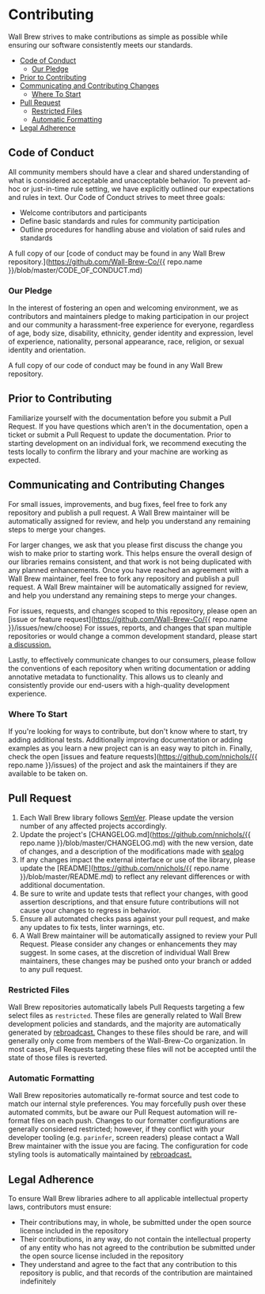 # Contributing

Wall Brew strives to make contributions as simple as possible while ensuring our software consistently meets our standards.

<!-- START doctoc generated TOC please keep comment here to allow auto update -->
<!-- DON'T EDIT THIS SECTION, INSTEAD RE-RUN doctoc TO UPDATE -->

- [Code of Conduct](#code-of-conduct)
  - [Our Pledge](#our-pledge)
- [Prior to Contributing](#prior-to-contributing)
- [Communicating and Contributing Changes](#communicating-and-contributing-changes)
  - [Where To Start](#where-to-start)
- [Pull Request](#pull-request)
  - [Restricted Files](#restricted-files)
  - [Automatic Formatting](#automatic-formatting)
- [Legal Adherence](#legal-adherence)

<!-- END doctoc generated TOC please keep comment here to allow auto update -->

## Code of Conduct

All community members should have a clear and shared understanding of what is considered acceptable and unacceptable behavior.
To prevent ad-hoc or just-in-time rule setting, we have explicitly outlined our expectations and rules in text.
Our Code of Conduct strives to meet three goals:

- Welcome contributors and participants
- Define basic standards and rules for community participation
- Outline procedures for handling abuse and violation of said rules and standards

A full copy of our [code of conduct may be found in any Wall Brew repository.](https://github.com/Wall-Brew-Co/{{ repo.name }}/blob/master/CODE_OF_CONDUCT.md)

### Our Pledge

In the interest of fostering an open and welcoming environment, we as contributors and maintainers pledge to making participation in our project and our community a harassment-free experience for everyone, regardless of age, body
size, disability, ethnicity, gender identity and expression, level of experience, nationality, personal appearance, race, religion, or sexual identity and orientation.

A full copy of our code of conduct may be found in any Wall Brew repository.

## Prior to Contributing

Familiarize yourself with the documentation before you submit a Pull Request.
If you have questions which aren't in the documentation, open a ticket or submit a Pull Request to update the documentation.
Prior to starting development on an individual fork, we recommend executing the tests locally to confirm the library and your machine are working as expected.

## Communicating and Contributing Changes

For small issues, improvements, and bug fixes, feel free to fork any repository and publish a pull request.
A Wall Brew maintainer will be automatically assigned for review, and help you understand any remaining steps to merge your changes.

For larger changes, we ask that you please first discuss the change you wish to make prior to starting work.
This helps ensure the overall design of our libraries remains consistent, and that work is not being duplicated with any planned enhancements.
Once you have reached an agreement with a Wall Brew maintainer, feel free to fork any repository and publish a pull request.
A Wall Brew maintainer will be automatically assigned for review, and help you understand any remaining steps to merge your changes.

For issues, requests, and changes scoped to this repository, please open an [issue or feature request](https://github.com/Wall-Brew-Co/{{ repo.name }}/issues/new/choose)
For issues, reports, and changes that span multiple repositories or would change a common development standard, please start [a discussion.](https://github.com/Wall-Brew-Co/open-source/discussions)

Lastly, to effectively communicate changes to our consumers, please follow the conventions of each repository when writing documentation or adding annotative metadata to functionality.
This allows us to cleanly and consistently provide our end-users with a high-quality development experience.

### Where To Start

If you're looking for ways to contribute, but don't know where to start, try adding additional tests.
Additionally improving documentation or adding examples as you learn a new project can is an easy way to pitch in.
Finally, check the open [issues and feature requests](https://github.com/nnichols/{{ repo.name }}/issues) of the project and ask the maintainers if they are available to be taken on.

## Pull Request

1. Each Wall Brew library follows [SemVer](http://semver.org/ "The Semantic Versioning Scheme"). Please update the version number of any affected projects accordingly.
2. Update the project's [CHANGELOG.md](<https://github.com/nnichols/{{> repo.name }}/blob/master/CHANGELOG.md) with the new version, date of changes, and a description of the modifications made with [sealog](https://github.com/Wall-Brew-Co/lein-sealog)
3. If any changes impact the external interface or use of the library, please update the [README](https://github.com/nnichols/{{ repo.name }}/blob/master/README.md) to reflect any relevant differences or with additional documentation.
4. Be sure to write and update tests that reflect your changes, with good assertion descriptions, and that ensure future contributions will not cause your changes to regress in behavior.
5. Ensure all automated checks pass against your pull request, and make any updates to fix tests, linter warnings, etc.
6. A Wall Brew maintainer will be automatically assigned to review your Pull Request. Please consider any changes or enhancements they may suggest. In some cases, at the discretion of individual Wall Brew maintainers, these changes may be pushed onto your branch or added to any pull request.

### Restricted Files

Wall Brew repositories automatically labels Pull Requests targeting a few select files as `restricted`.
These files are generally related to Wall Brew development policies and standards, and the majority are automatically generated by [rebroadcast.](https://github.com/Wall-Brew-Co/rebroadcast)
Changes to these files should be rare, and will generally only come from members of the Wall-Brew-Co organization.
In most cases, Pull Requests targeting these files will not be accepted until the state of those files is reverted.

### Automatic Formatting

Wall Brew repositories automatically re-format source and test code to match our internal style preferences.
You may forcefully push over these automated commits, but be aware our Pull Request automation will re-format files on each push.
Changes to our formatter configurations are generally considered restricted; however, if they conflict with your developer tooling (e.g. `parinfer`, screen readers) please contact a Wall Brew maintainer with the issue you are facing.
The configuration for code styling tools is automatically maintained by [rebroadcast.](https://github.com/Wall-Brew-Co/rebroadcast)

## Legal Adherence

To ensure Wall Brew libraries adhere to all applicable intellectual property laws, contributors must ensure:

- Their contributions may, in whole, be submitted under the open source license included in the repository
- Their contributions, in any way, do not contain the intellectual property of any entity who has not agreed to the contribution be submitted under the open source license included in the repository
- They understand and agree to the fact that any contribution to this repository is public, and that records of the contribution are maintained indefinitely

<!-- This file was automatically copied and populated by rebroadcast -->
<!-- Do not edit this file directly, instead modify the source at https://github.com/Wall-Brew-Co/rebroadcast/blob/master/sources/templates/CONTRIBUTING.md -->
